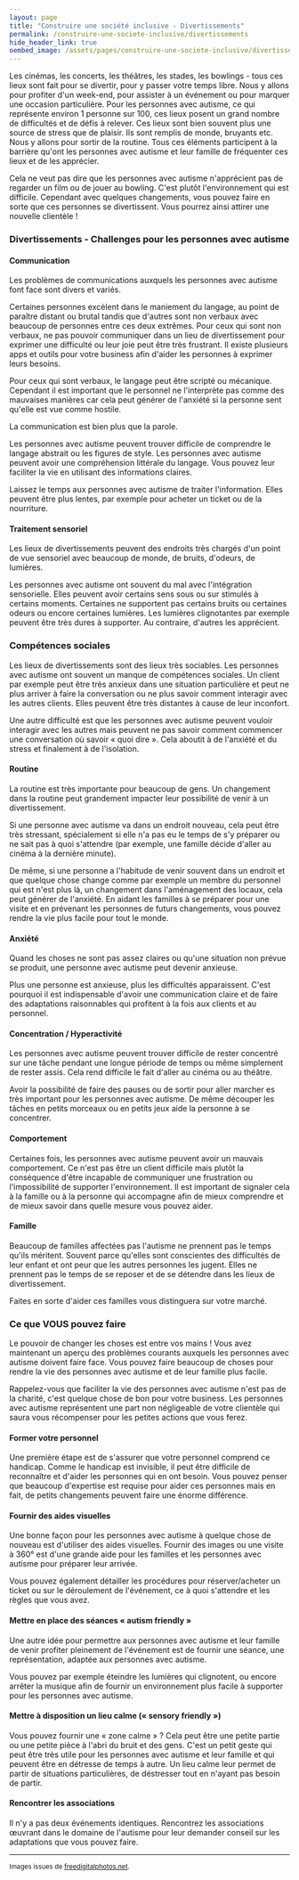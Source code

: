 ```yaml
---
layout: page
title: "Construire une société inclusive - Divertissements"
permalink: /construire-une-societe-inclusive/divertissements
hide_header_link: true
oembed_image: /assets/pages/construire-une-societe-inclusive/divertissements/ID-100442933.jpg
---
```


Les cinémas, les concerts, les théâtres, les stades, les bowlings - tous ces lieux
sont fait pour se divertir, pour y passer votre temps libre.
Nous y allons pour profiter d'un week-end, pour assister à un événement ou pour marquer une occasion particulière.
Pour les personnes avec autisme, ce qui représente environ 1 personne sur 100, ces lieux posent un grand nombre de difficultés et de défis à relever.
Ces lieux sont bien souvent plus une source de stress que de plaisir.
Ils sont remplis de monde, bruyants etc. 
Nous y allons pour sortir de la routine.
Tous ces éléments participent à la barrière qu'ont les personnes avec autisme et leur famille de fréquenter ces lieux et de les apprécier.

Cela ne veut pas dire que les personnes avec autisme n'apprécient pas de regarder un film ou de jouer au bowling.
C'est plutôt l'environnement qui est difficile. Cependant avec quelques changements, vous pouvez faire en sorte que ces personnes se divertissent. Vous pourrez ainsi attirer une nouvelle clientèle&nbsp;!

### Divertissements - Challenges pour les personnes avec autisme

<amp-img class="left" width="400" height="266" src="{{ site.amp_img_cache_url }}/assets/pages/construire-une-societe-inclusive/divertissements/ID-100442933.jpg" alt="ID-100442933"></amp-img>

#### Communication

Les problèmes de communications auxquels les personnes avec autisme font face sont divers et variés.

Certaines personnes excèlent dans le maniement du langage, au point de paraître distant ou brutal tandis que d'autres sont non verbaux avec beaucoup de personnes entre ces deux extrêmes.
Pour ceux qui sont non verbaux, ne pas pouvoir communiquer dans un lieu de divertissement pour exprimer une difficulté ou leur joie peut être très frustrant.
Il existe plusieurs apps et outils pour votre business afin d'aider les personnes à exprimer leurs besoins.


Pour ceux qui sont verbaux, le langage peut être scripté ou mécanique. Cependant il est important que le personnel ne l'interprète pas comme des mauvaises manières car
cela peut générer de l'anxiété si la personne sent qu'elle est vue comme hostile.

La communication est bien plus que la parole.

Les personnes avec autisme peuvent trouver difficile de comprendre le langage abstrait ou les figures de style.
Les personnes avec autisme peuvent avoir une compréhension littérale du langage.
Vous pouvez leur faciliter la vie en utilisant des informations claires.

Laissez le temps aux personnes avec autisme de traiter l'information. Elles peuvent être plus lentes, par exemple pour acheter un ticket ou de la nourriture.

#### Traitement sensoriel

Les lieux de divertissements peuvent des endroits très chargés
d'un point de vue sensoriel avec beaucoup de monde, de bruits, d'odeurs, de lumières.

Les personnes avec autisme ont souvent du mal avec l'intégration sensorielle. Elles peuvent avoir certains sens sous ou sur stimulés à certains moments.
Certaines ne supportent pas certains bruits ou certaines odeurs ou encore certaines lumières.
Les lumières clignotantes par exemple peuvent être très dures à supporter.
Au contraire, d'autres les apprécient.

### Compétences sociales

Les lieux de divertissements sont des lieux très sociables.
Les personnes avec autisme ont souvent un manque de compétences sociales.
Un client par exemple peut être très anxieux dans une situation particulière et peut ne plus arriver à faire la conversation ou ne plus savoir comment interagir avec les autres clients.
Elles peuvent être très distantes à cause de leur inconfort.

Une autre difficulté est que les personnes avec autisme peuvent vouloir interagir avec les autres mais peuvent ne pas savoir comment commencer une conversation où savoir «&nbsp;quoi dire&nbsp;».
Cela aboutit à de l'anxiété et du stress et finalement à de l'isolation.

#### Routine

La routine est très importante pour beaucoup de gens.
Un changement dans la routine peut grandement impacter leur possibilité de venir à un divertissement.

Si une personne avec autisme va dans un endroit nouveau, cela peut être très stressant, spécialement si elle n'a pas eu le temps de s'y préparer ou ne sait pas à quoi s'attendre (par exemple, une famille décide d'aller au cinéma à la dernière minute).

De même, si une personne a l'habitude de venir souvent dans un endroit et que quelque chose change comme par exemple un membre du personnel qui est n'est plus là, un changement dans l'aménagement des locaux, cela peut générer de l'anxiété.
En aidant les familles à se préparer pour une visite et en prévenant les personnes de futurs changements, vous pouvez rendre la vie plus facile pour tout le monde.

<amp-img class="left" width="250" height="250" src="{{ site.amp_img_cache_url }}/assets/pages/construire-une-societe-inclusive/divertissements/ID-100246951.jpg" alt="ID-100246951.jpg"></amp-img>

#### Anxiété

Quand les choses ne sont pas assez claires ou qu'une situation non prévue se produit, une personne avec autisme peut devenir anxieuse.

Plus une personne est anxieuse, plus les difficultés apparaissent. C'est pourquoi il est indispensable d'avoir une communication claire et de faire des adaptations raisonnables qui profitent à la fois aux clients et au personnel.

#### Concentration / Hyperactivité

Les personnes avec autisme peuvent trouver difficile de rester concentré sur une tâche pendant une longue période de temps ou même simplement de rester assis.
Cela rend difficile le fait d'aller au cinéma ou au théâtre.

Avoir la possibilité de faire des pauses ou de sortir pour aller marcher es très important pour les personnes avec autisme.  De même découper les tâches en petits morceaux ou en petits jeux aide la personne à se concentrer.

#### Comportement

Certaines fois, les personnes avec autisme peuvent avoir un mauvais comportement. Ce n'est pas être un client difficile mais plutôt la
conséquence d'être incapable de communiquer une frustration ou l'impossibilité de supporter l'environnement.
Il est important de signaler cela à la famille ou à la personne qui accompagne afin de mieux comprendre et de mieux savoir dans
quelle mesure vous pouvez aider.


#### Famille

Beaucoup de familles affectées pas l'autisme ne prennent pas le temps qu'ils méritent.
Souvent parce qu'elles sont conscientes des difficultés de leur enfant et ont peur que les autres personnes les jugent.
Elles ne prennent pas le temps de se reposer et de se détendre dans les lieux de divertissement.

Faites en sorte d'aider ces familles vous distinguera sur votre marché.

### Ce que VOUS pouvez faire
Le pouvoir de changer les choses est entre vos mains&nbsp;! Vous avez maintenant un aperçu des problèmes courants auxquels les personnes avec autisme doivent faire face.
Vous pouvez faire beaucoup de choses pour rendre la vie des personnes avec autisme et de leur famille plus facile.


Rappelez-vous que faciliter la vie des personnes avec autisme n'est pas de la charité, c'est quelque chose de bon pour votre business.
Les personnes avec autisme représentent une part non négligeable de votre clientèle qui saura vous récompenser pour les petites actions que vous ferez.


#### Former votre personnel

Une première étape est de s'assurer que votre personnel comprend ce handicap. Comme le handicap est invisible, il peut être difficile de reconnaître et d'aider les personnes qui en ont besoin.
Vous pouvez penser que beaucoup d'expertise est requise pour aider ces personnes mais en fait, de petits changements peuvent faire une énorme différence.

#### Fournir des aides visuelles

Une bonne façon pour les personnes avec autisme à quelque chose de nouveau est d'utiliser des aides visuelles.
Fournir des images ou une visite à 360° est d'une grande aide pour les familles et les personnes avec autisme pour préparer leur arrivée.

Vous pouvez également détailler les procédures pour réserver/acheter un ticket ou sur le déroulement de l'événement, ce à quoi s'attendre et les règles que vous avez.

<amp-img class="center" width="250" height="166" src="{{ site.amp_img_cache_url }}/assets/pages/construire-une-societe-inclusive/divertissements/ID-100207637.jpg" alt="ID-100207637"></amp-img>

#### Mettre en place des séances «&nbsp;autism friendly&nbsp;»

Une autre idée pour permettre aux personnes avec autisme et leur famille de venir
 profiter pleinement de l'événement est de fournir une séance, une représentation, adaptée aux personnes avec autisme.

Vous pouvez par exemple éteindre les lumières qui clignotent, ou encore arrêter la musique afin de fournir un environnement plus facile à supporter pour les personnes avec autisme.

#### Mettre à disposition un lieu calme («&nbsp;sensory friendly&nbsp;»)

Vous pouvez fournir une «&nbsp;zone calme&nbsp;»&nbsp;? Cela peut être une petite partie ou une petite pièce à l'abri du bruit et des gens.
C'est un petit geste qui peut être très utile pour les personnes avec autisme et leur famille et qui peuvent être en détresse de temps à autre.
Un lieu calme leur permet de partir de situations particulières, de déstresser tout en n'ayant pas besoin de partir.

#### Rencontrer les associations

Il n'y a pas deux événements identiques.
Rencontrez les associations œuvrant dans le domaine de l'autisme pour leur demander conseil sur les adaptations que vous pouvez faire.


---
<small>Images issues de <a href="http://www.freedigitalphotos.net">freedigitalphotos.net</a>.</small>

